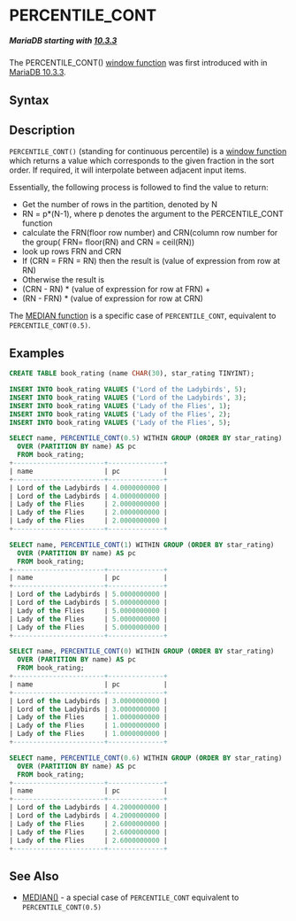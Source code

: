 # PERCENTILE_CONT

##### MariaDB starting with [10.3.3](/kb/en/mariadb-1033-release-notes/)

The PERCENTILE_CONT() [window function](/built-in-functions/special-functions/window-functions/) was first introduced with in [MariaDB 10.3.3](/kb/en/mariadb-1033-release-notes/).

## Syntax

## Description

`PERCENTILE_CONT()` (standing for continuous percentile) is a [window function](/built-in-functions/special-functions/window-functions/) which returns a value which corresponds to the given fraction in the sort order. If required, it will interpolate between adjacent input items.

Essentially, the following process is followed to find the value to return:

- Get the number of rows in the partition, denoted by N
- RN = p*(N-1), where p denotes the argument to the PERCENTILE_CONT function
- calculate the FRN(floor row number) and CRN(column row number for the group( FRN= floor(RN) and CRN = ceil(RN))
- look up rows FRN and CRN
- If (CRN = FRN = RN) then the result is (value of expression from row at RN)
- Otherwise the result is
- (CRN - RN) * (value of expression for row at FRN) +
- (RN - FRN) * (value of expression for row at CRN)

The [MEDIAN function](/built-in-functions/special-functions/window-functions/median/) is a specific case of `PERCENTILE_CONT`, equivalent to `PERCENTILE_CONT(0.5)`.

## Examples

```sql
CREATE TABLE book_rating (name CHAR(30), star_rating TINYINT);

INSERT INTO book_rating VALUES ('Lord of the Ladybirds', 5);
INSERT INTO book_rating VALUES ('Lord of the Ladybirds', 3);
INSERT INTO book_rating VALUES ('Lady of the Flies', 1);
INSERT INTO book_rating VALUES ('Lady of the Flies', 2);
INSERT INTO book_rating VALUES ('Lady of the Flies', 5);

SELECT name, PERCENTILE_CONT(0.5) WITHIN GROUP (ORDER BY star_rating) 
  OVER (PARTITION BY name) AS pc 
  FROM book_rating;
+-----------------------+--------------+
| name                  | pc           |
+-----------------------+--------------+
| Lord of the Ladybirds | 4.0000000000 |
| Lord of the Ladybirds | 4.0000000000 |
| Lady of the Flies     | 2.0000000000 |
| Lady of the Flies     | 2.0000000000 |
| Lady of the Flies     | 2.0000000000 |
+-----------------------+--------------+

SELECT name, PERCENTILE_CONT(1) WITHIN GROUP (ORDER BY star_rating) 
  OVER (PARTITION BY name) AS pc 
  FROM book_rating;
+-----------------------+--------------+
| name                  | pc           |
+-----------------------+--------------+
| Lord of the Ladybirds | 5.0000000000 |
| Lord of the Ladybirds | 5.0000000000 |
| Lady of the Flies     | 5.0000000000 |
| Lady of the Flies     | 5.0000000000 |
| Lady of the Flies     | 5.0000000000 |
+-----------------------+--------------+

SELECT name, PERCENTILE_CONT(0) WITHIN GROUP (ORDER BY star_rating) 
  OVER (PARTITION BY name) AS pc 
  FROM book_rating;
+-----------------------+--------------+
| name                  | pc           |
+-----------------------+--------------+
| Lord of the Ladybirds | 3.0000000000 |
| Lord of the Ladybirds | 3.0000000000 |
| Lady of the Flies     | 1.0000000000 |
| Lady of the Flies     | 1.0000000000 |
| Lady of the Flies     | 1.0000000000 |
+-----------------------+--------------+

SELECT name, PERCENTILE_CONT(0.6) WITHIN GROUP (ORDER BY star_rating) 
  OVER (PARTITION BY name) AS pc 
  FROM book_rating;
+-----------------------+--------------+
| name                  | pc           |
+-----------------------+--------------+
| Lord of the Ladybirds | 4.2000000000 |
| Lord of the Ladybirds | 4.2000000000 |
| Lady of the Flies     | 2.6000000000 |
| Lady of the Flies     | 2.6000000000 |
| Lady of the Flies     | 2.6000000000 |
+-----------------------+--------------+
```

## See Also

- [MEDIAN()](/built-in-functions/special-functions/window-functions/median/) - a special case of `PERCENTILE_CONT` equivalent to `PERCENTILE_CONT(0.5)`